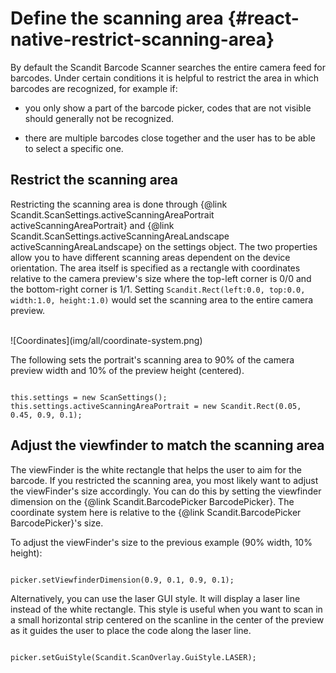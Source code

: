 Define the scanning area 			{#react-native-restrict-scanning-area}
===================================

By default the Scandit Barcode Scanner searches the entire camera feed for barcodes. Under certain conditions it is helpful to restrict the area in which barcodes are recognized, for example if:

* you only show a part of the barcode picker, codes that are not visible should generally not be recognized.

* there are multiple barcodes close together and the user has to be able to select a specific one.


## Restrict the scanning area

Restricting the scanning area is done through {@link Scandit.ScanSettings.activeScanningAreaPortrait activeScanningAreaPortrait} and {@link Scandit.ScanSettings.activeScanningAreaLandscape activeScanningAreaLandscape} on the settings object. The two properties allow you to have different scanning areas dependent on the device orientation. The area itself is specified as a rectangle with coordinates relative to the camera preview's size where the top-left corner is 0/0 and the bottom-right corner is 1/1. Setting `Scandit.Rect(left:0.0, top:0.0, width:1.0, height:1.0)` would set the scanning area to the entire camera preview.

<br/>
![Coordinates](img/all/coordinate-system.png)
<br/>

The following sets the portrait's scanning area to 90% of the camera preview width and 10% of the preview height (centered).

~~~~~~~~~~~~~~~~{.java}

this.settings = new ScanSettings();
this.settings.activeScanningAreaPortrait = new Scandit.Rect(0.05, 0.45, 0.9, 0.1);

~~~~~~~~~~~~~~~~

## Adjust the viewfinder to match the scanning area

The viewFinder is the white rectangle that helps the user to aim for the barcode. If you restricted the scanning area, you most likely want to adjust the viewFinder's size accordingly. You can do this by setting the viewfinder dimension on the {@link Scandit.BarcodePicker BarcodePicker}. The coordinate system here is relative to the {@link Scandit.BarcodePicker BarcodePicker}'s size.

To adjust the viewFinder's size to the previous example (90% width, 10% height):

~~~~~~~~~~~~~~~~{.java}

picker.setViewfinderDimension(0.9, 0.1, 0.9, 0.1);

~~~~~~~~~~~~~~~~

Alternatively, you can use the laser GUI style. It will display a laser line instead of the white rectangle. This style is useful when you want to scan in a small horizontal strip centered on the scanline in the center of the preview as it guides the user to place the code along the laser line.

~~~~~~~~~~~~~~~~{.java}

picker.setGuiStyle(Scandit.ScanOverlay.GuiStyle.LASER);

~~~~~~~~~~~~~~~~

<br/>
